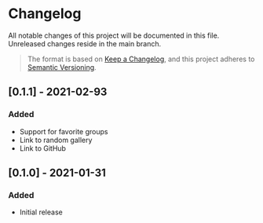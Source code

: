 # Changelog

All notable changes of this project will be documented in this file. Unreleased changes reside in the main branch.

> The format is based on [Keep a Changelog](https://keepachangelog.com/en/1.0.0/), and this project adheres to [Semantic Versioning](https://semver.org/spec/v2.0.0.html).

## [0.1.1] - 2021-02-93

### Added

- Support for favorite groups
- Link to random gallery
- Link to GitHub

## [0.1.0] - 2021-01-31

### Added

- Initial release
